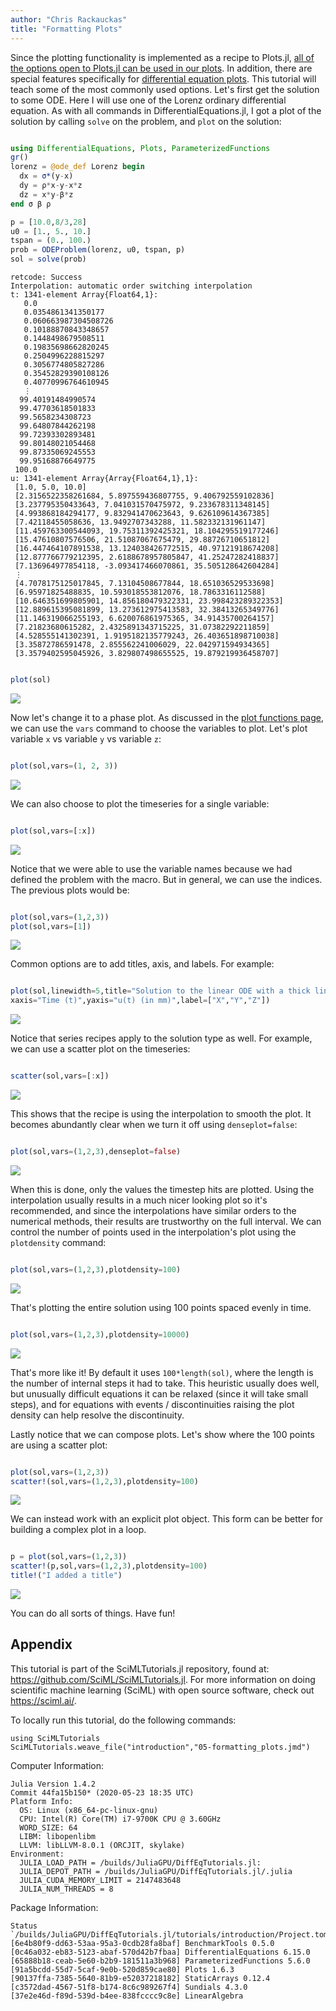 ```yaml
---
author: "Chris Rackauckas"
title: "Formatting Plots"
---
```



Since the plotting functionality is implemented as a recipe to Plots.jl, [all of the options open to Plots.jl can be used in our plots](https://juliaplots.github.io/supported/). In addition, there are special features specifically for [differential equation plots](https://docs.sciml.ai/dev/basics/plot/). This tutorial will teach some of the most commonly used options. Let's first get the solution to some ODE. Here I will use one of the Lorenz ordinary differential equation. As with all commands in DifferentialEquations.jl, I got a plot of the solution by calling `solve` on the problem, and `plot` on the solution:

````julia

using DifferentialEquations, Plots, ParameterizedFunctions
gr()
lorenz = @ode_def Lorenz begin
  dx = σ*(y-x)
  dy = ρ*x-y-x*z
  dz = x*y-β*z
end σ β ρ

p = [10.0,8/3,28]
u0 = [1., 5., 10.]
tspan = (0., 100.)
prob = ODEProblem(lorenz, u0, tspan, p)
sol = solve(prob)
````


````
retcode: Success
Interpolation: automatic order switching interpolation
t: 1341-element Array{Float64,1}:
   0.0
   0.0354861341350177
   0.060663987304508726
   0.10188870843348657
   0.1448498679508511
   0.19835698662820245
   0.2504996228815297
   0.3056774805827286
   0.35452829390108126
   0.40770996764610945
   ⋮
  99.40191484990574
  99.47703618501833
  99.5658234308723
  99.64807844262198
  99.72393302893481
  99.80148021054468
  99.87335069245553
  99.95168876649775
 100.0
u: 1341-element Array{Array{Float64,1},1}:
 [1.0, 5.0, 10.0]
 [2.3156522358261684, 5.897559436807755, 9.406792559102836]
 [3.237795350433643, 7.041031570475972, 9.233678311348145]
 [4.993868184294177, 9.832941470623643, 9.626109614367385]
 [7.42118455058636, 13.9492707343288, 11.582332131961147]
 [11.459763300544093, 19.75311392425321, 18.104295519177246]
 [15.47610807576506, 21.51087067675479, 29.88726710651812]
 [16.447464107891538, 13.124038426772515, 40.97121918674208]
 [12.877766779212395, 2.6188678957805847, 41.25247282418837]
 [7.136964977854118, -3.093417466070861, 35.505128642604284]
 ⋮
 [4.7078175125017845, 7.13104508677844, 18.651036529533698]
 [6.95971825488835, 10.593018553812076, 18.7863316112588]
 [10.646351699805901, 14.856180479322331, 23.998423289322353]
 [12.889615395081899, 13.273612975413583, 32.38413265349776]
 [11.146319066255193, 6.620076861975365, 34.91435700264157]
 [7.21823680615282, 2.4325891343715225, 31.07382292211859]
 [4.528555141302391, 1.9195182135779243, 26.403651898710038]
 [3.35872786591478, 2.855562241006029, 22.042971594934365]
 [3.3579402595045926, 3.829807498655525, 19.879219936458707]
````



````julia

plot(sol)
````


![](figures/05-formatting_plots_2_1.png)



Now let's change it to a phase plot. As discussed in the [plot functions page](https://docs.sciml.ai/dev/basics/plot/), we can use the `vars` command to choose the variables to plot. Let's plot variable `x` vs variable `y` vs variable `z`:

````julia

plot(sol,vars=(1, 2, 3))
````


![](figures/05-formatting_plots_3_1.png)



We can also choose to plot the timeseries for a single variable:

````julia

plot(sol,vars=[:x])
````


![](figures/05-formatting_plots_4_1.png)



Notice that we were able to use the variable names because we had defined the problem with the macro. But in general, we can use the indices. The previous plots would be:

````julia

plot(sol,vars=(1,2,3))
plot(sol,vars=[1])
````


![](figures/05-formatting_plots_5_1.png)



Common options are to add titles, axis, and labels. For example:

````julia

plot(sol,linewidth=5,title="Solution to the linear ODE with a thick line",
xaxis="Time (t)",yaxis="u(t) (in mm)",label=["X","Y","Z"])
````


![](figures/05-formatting_plots_6_1.png)



Notice that series recipes apply to the solution type as well. For example, we can use a scatter plot on the timeseries:

````julia

scatter(sol,vars=[:x])
````


![](figures/05-formatting_plots_7_1.png)



This shows that the recipe is using the interpolation to smooth the plot. It becomes abundantly clear when we turn it off using `denseplot=false`:

````julia

plot(sol,vars=(1,2,3),denseplot=false)
````


![](figures/05-formatting_plots_8_1.png)



When this is done, only the values the timestep hits are plotted. Using the interpolation usually results in a much nicer looking plot so it's recommended, and since the interpolations have similar orders to the numerical methods, their results are trustworthy on the full interval. We can control the number of points used in the interpolation's plot using the `plotdensity` command:

````julia

plot(sol,vars=(1,2,3),plotdensity=100)
````


![](figures/05-formatting_plots_9_1.png)



That's plotting the entire solution using 100 points spaced evenly in time.

````julia

plot(sol,vars=(1,2,3),plotdensity=10000)
````


![](figures/05-formatting_plots_10_1.png)



That's more like it! By default it uses `100*length(sol)`, where the length is the number of internal steps it had to take. This heuristic usually does well, but unusually difficult equations it can be relaxed (since it will take small steps), and for equations with events / discontinuities raising the plot density can help resolve the discontinuity.

Lastly notice that we can compose plots. Let's show where the 100 points are using a scatter plot:

````julia

plot(sol,vars=(1,2,3))
scatter!(sol,vars=(1,2,3),plotdensity=100)
````


![](figures/05-formatting_plots_11_1.png)



We can instead work with an explicit plot object. This form can be better for building a complex plot in a loop.

````julia

p = plot(sol,vars=(1,2,3))
scatter!(p,sol,vars=(1,2,3),plotdensity=100)
title!("I added a title")
````


![](figures/05-formatting_plots_12_1.png)



You can do all sorts of things. Have fun!


## Appendix

 This tutorial is part of the SciMLTutorials.jl repository, found at: <https://github.com/SciML/SciMLTutorials.jl>.
 For more information on doing scientific machine learning (SciML) with open source software, check out <https://sciml.ai/>.

To locally run this tutorial, do the following commands:
```
using SciMLTutorials
SciMLTutorials.weave_file("introduction","05-formatting_plots.jmd")
```

Computer Information:
```
Julia Version 1.4.2
Commit 44fa15b150* (2020-05-23 18:35 UTC)
Platform Info:
  OS: Linux (x86_64-pc-linux-gnu)
  CPU: Intel(R) Core(TM) i7-9700K CPU @ 3.60GHz
  WORD_SIZE: 64
  LIBM: libopenlibm
  LLVM: libLLVM-8.0.1 (ORCJIT, skylake)
Environment:
  JULIA_LOAD_PATH = /builds/JuliaGPU/DiffEqTutorials.jl:
  JULIA_DEPOT_PATH = /builds/JuliaGPU/DiffEqTutorials.jl/.julia
  JULIA_CUDA_MEMORY_LIMIT = 2147483648
  JULIA_NUM_THREADS = 8

```

Package Information:

```
Status `/builds/JuliaGPU/DiffEqTutorials.jl/tutorials/introduction/Project.toml`
[6e4b80f9-dd63-53aa-95a3-0cdb28fa8baf] BenchmarkTools 0.5.0
[0c46a032-eb83-5123-abaf-570d42b7fbaa] DifferentialEquations 6.15.0
[65888b18-ceab-5e60-b2b9-181511a3b968] ParameterizedFunctions 5.6.0
[91a5bcdd-55d7-5caf-9e0b-520d859cae80] Plots 1.6.3
[90137ffa-7385-5640-81b9-e52037218182] StaticArrays 0.12.4
[c3572dad-4567-51f8-b174-8c6c989267f4] Sundials 4.3.0
[37e2e46d-f89d-539d-b4ee-838fcccc9c8e] LinearAlgebra
```
